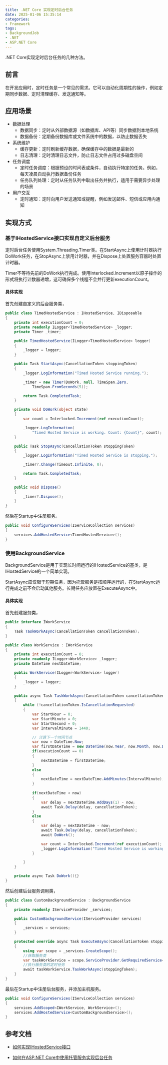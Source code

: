 ```yaml
---
title: .NET Core 实现定时后台任务
date: 2025-01-06 15:35:14
categories:
- Framework
tags:
- BackgroundJob
- .NET
- ASP.NET Core
---
```


.NET Core实现定时后台任务的几种方法。

<!--more-->

## 前言

在开发应用时，定时任务是一个常见的需求。它可以自动化周期性的操作，例如定期同步数据、定时清理缓存、发送通知等。

## 应用场景

- 数据处理
    - 数据同步：定时从外部数据源（如数据库、API等）同步数据到本地系统
    - 数据备份：定期备份数据库或文件系统中的数据，以防止数据丢失
- 系统维护
    - 缓存更新：定时刷新缓存数据，确保缓存中的数据是最新的
    - 日志清理：定时清理日志文件，防止日志文件占用过多磁盘空间
- 任务调度
    - 定时任务调度：根据预设的时间表或条件，自动执行特定的任务。例如，每天凌晨自动执行数据备份任务
    - 任务队列处理：定时从任务队列中取出任务并执行，适用于需要异步处理的场景
- 用户交互
    - 定时通知：定时向用户发送通知或提醒，例如发送邮件、短信或应用内通知

## 实现方式

### 基于IHostedService接口实现自定义后台服务

定时后台任务使用System.Threading.Timer类。在StartAsync上使用计时器执行DoWork任务，在StopAsync上禁用计时器，并在Dispose上处置服务容器时处置计时器。

Timer不等待先前的DoWork执行完成。使用Interlocked.Increment以原子操作的形式将执行计数器递增，这可确保多个线程不会并行更新executionCount。

#### 具体实现

首先创建自定义的后台服务类，

```c#
public class TimedHostedService : IHostedService, IDisposable
{
    private int executionCount = 0;
    private readonly ILogger<TimedHostedService> _logger;
    private Timer _timer;

    public TimedHostedService(ILogger<TimedHostedService> logger)
    {
        _logger = logger;
    }

    public Task StartAsync(CancellationToken stoppingToken)
    {
        _logger.LogInformation("Timed Hosted Service running.");

        _timer = new Timer(DoWork, null, TimeSpan.Zero,
            TimeSpan.FromSeconds(5));

        return Task.CompletedTask;
    }

    private void DoWork(object state)
    {
        var count = Interlocked.Increment(ref executionCount);

        _logger.LogInformation(
            "Timed Hosted Service is working. Count: {Count}", count);
    }

    public Task StopAsync(CancellationToken stoppingToken)
    {
        _logger.LogInformation("Timed Hosted Service is stopping.");

        _timer?.Change(Timeout.Infinite, 0);

        return Task.CompletedTask;
    }

    public void Dispose()
    {
        _timer?.Dispose();
    }
}
```

然后在Startup中注册服务。

```c#
public void ConfigureServices(IServiceCollection services)
{
    services.AddHostedService<TimedHostedService>();
}
```

### 使用BackgroundService

BackgroundService是用于实现长时间运行的IHostedService的基类，是IHostedService的一个简单实现。

StartAsync应仅限于短期任务，因为托管服务是按顺序运行的，在StartAsync运行完成之前不会启动其他服务。长期任务应放置在ExecuteAsync中。

#### 具体实现

首先创建服务类，

```c#
public interface IWorkService
{
    Task TaskWorkAsync(CancellationToken cancellationToken);
}
```

```c#
public class WorkService : IWorkService
{
    private int executionCount = 0;
    private readonly ILogger<WorkService> _logger;
    private DateTime nextDateTime;

    public WorkService(ILogger<WorkService> logger)
    {
        _logger = logger;
    }

    public async Task TaskWorkAsync(CancellationToken cancellationToken)
    {
        while (!cancellationToken.IsCancellationRequested)
        {
            var StartHour = 0;
            var StartMinute = 0;
            var StartSecond = 0;
            var IntervalMinute = 1440;

            // 计算下一个时间节点
            var now = DateTime.Now;
            var firstDateTime = new DateTime(now.Year, now.Month, now.Day, StartHour, StartMinute, StartSecond);
            if(executionCount == 0)
            {
                nextDateTime = firstDateTime;
            }
            else
            {
                nextDateTime = nextDateTime.AddMinutes(IntervalMinute);
            }
            
            if(nextDateTime < now)
            {
                var delay = nextDateTime.AddDays(1) - now;
                await Task.Delay(delay, cancellationToken);
            }
            else
            {
                var delay = nextDateTime - now;
                await Task.Delay(delay, cancellationToken);
                await DoWork();

                var count = Interlocked.Increment(ref executionCount);
                _logger.LogInformation("Timed Hosted Service is working. Count: {Count}", count);
            }

        }
    }

    private async Task DoWork(){}
}
```

然后创建后台服务调用类，

```c#
public class CustomBackgroundService : BackgroundService
{
    private readonly IServiceProvider _services;

    public CustomBackgroundService(IServiceProvider services)
    {
        _services = services;
    }

    protected override async Task ExecuteAsync(CancellationToken stoppingToken)
    {
        using var scope = _services.CreateScope();
        //获取服务类
        var taskWorkService = scope.ServiceProvider.GetRequiredService<IWorkService>();
        //执行服务类的定时任务
        await taskWorkService.TaskWorkAsync(stoppingToken);
    }
}
```

最后在Startup中注册后台服务，并添加主机服务。

```c#
public void ConfigureServices(IServiceCollection services)
{
    services.AddScoped<IWorkService, WorkService>();
    services.AddHostedService<CustomBackgroundService>();
}
```

## 参考文档

- [如何实现IHostedService接口](https://learn.microsoft.com/zh-cn/dotnet/core/extensions/timer-service)

- [如何在ASP.NET Core中使用托管服务实现后台任务](https://learn.microsoft.com/zh-cn/aspnet/core/fundamentals/host/hosted-services?view=aspnetcore-3.1&tabs=visual-studio)